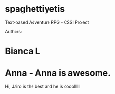 # spaghettiyetis
Text-based Adventure RPG - CSSI Project


Authors:

Bianca L
=======
Anna - Anna is awesome.
=======
Hi, Jairo is the best and he is cooollllll
